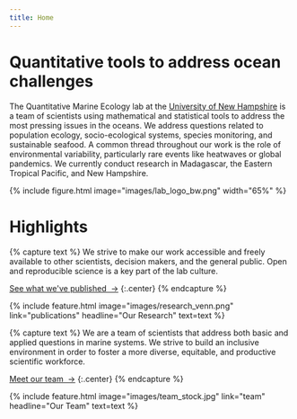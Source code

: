 ```yaml
---
title: Home
---
```


# Quantitative tools to address ocean challenges


The Quantitative Marine Ecology lab at the [University of New Hampshire](https://colsa.unh.edu/biological-sciences) is a team of scientists using mathematical and statistical tools to address the most pressing issues in the oceans. We address questions related to population ecology, socio-ecological systems, species monitoring, and sustainable seafood. A common thread throughout our work is the role of environmental variability, particularly rare events like heatwaves or global pandemics. We currently conduct research in Madagascar, the Eastern Tropical Pacific, and New Hampshire.

{%
  include figure.html
  image="images/lab_logo_bw.png"
  width="65%"
%}





# Highlights

{% capture text %}
We strive to make our work accessible and freely available to other scientists, decision makers, and the general public. Open and reproducible science is a key part of the lab culture. 

[See what we've published &nbsp;→](publications)
{:.center}
{% endcapture %}

{%
  include feature.html
  image="images/research_venn.png"
  link="publications"
  headline="Our Research"
  text=text
%}


{% capture text %}
We are a team of scientists that address both basic and applied questions in marine systems. We strive to build an inclusive environment in order to foster a more diverse, equitable, and productive scientific workforce. 

[Meet our team &nbsp;→](team)
{:.center}
{% endcapture %}

{%
  include feature.html
  image="images/team_stock.jpg"
  link="team"
  headline="Our Team"
  text=text
%}


<!-- section break -->

<!-- section full -->

